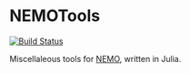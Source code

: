 # NEMOTools

[![Build Status](https://github.com/vuolleko/NEMOTools.jl/actions/workflows/CI.yml/badge.svg?branch=main)](https://github.com/vuolleko/NEMOTools.jl/actions/workflows/CI.yml?query=branch%3Amain)

Miscellaleous tools for [NEMO](https://www.nemo-ocean.eu/), written in Julia.

